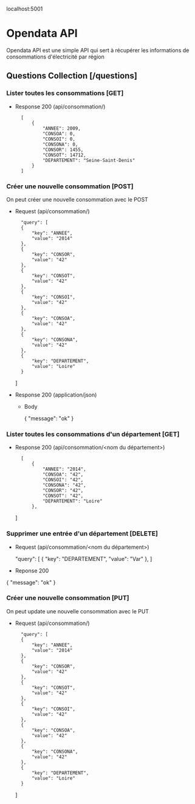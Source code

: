 localhost:5001

# Opendata API

Opendata API est une simple API qui sert à récupérer les informations de consommations d'électricité par région

## Questions Collection [/questions]

### Lister toutes les consommations [GET]

+ Response 200 (api/consommation/)

        [
           	{
        		"ANNEE": 2009,
        		"CONSOA": 0,
        		"CONSOI": 0,
        		"CONSONA": 0,
        		"CONSOR": 1455,
        		"CONSOT": 14712,
        		"DEPARTEMENT": "Seine-Saint-Denis"
    		}
        ]

### Créer une nouvelle consommation [POST]

On peut créer une nouvelle consommation avec le POST

+ Request (api/consommation/)

        "query": [
		{
			"key": "ANNEE",
			"value": "2014"
		},
		{
			"key": "CONSOR",
			"value": "42"
		},
		{
			"key": "CONSOT",
			"value": "42"
		},
		{
			"key": "CONSOI",
			"value": "42"
		},
		{
			"key": "CONSOA",
			"value": "42"
		},
		{
			"key": "CONSONA",
			"value": "42"
		},
		{
			"key": "DEPARTEMENT",
			"value": "Loire"
		}
	]

+ Response 200 (application/json)

    + Body

        {
    		"message": "ok"
	}

### Lister toutes les consommations d'un département [GET]

+ Response 200 (api/consommation/<nom du département>)

        [
    		{
        		"ANNEE": "2014",
        		"CONSOA": "42",
        		"CONSOI": "42",
        		"CONSONA": "42",
        		"CONSOR": "42",
        		"CONSOT": "42",
        		"DEPARTEMENT": "Loire"
    		},
	]

### Supprimer une entrée d'un département [DELETE]

+ Request (api/consommation/<nom du département>)


	"query": [
		{
			"key": "DEPARTEMENT",
			"value": "Var"
		},
	]

+ Reponse 200 

{
    "message": "ok"
}

### Créer une nouvelle consommation [PUT]

On peut update une nouvelle consommation avec le PUT

+ Request (api/consommation/)

        "query": [
		{
			"key": "ANNEE",
			"value": "2014"
		},
		{
			"key": "CONSOR",
			"value": "42"
		},
		{
			"key": "CONSOT",
			"value": "42"
		},
		{
			"key": "CONSOI",
			"value": "42"
		},
		{
			"key": "CONSOA",
			"value": "42"
		},
		{
			"key": "CONSONA",
			"value": "42"
		},
		{
			"key": "DEPARTEMENT",
			"value": "Loire"
		}
	]